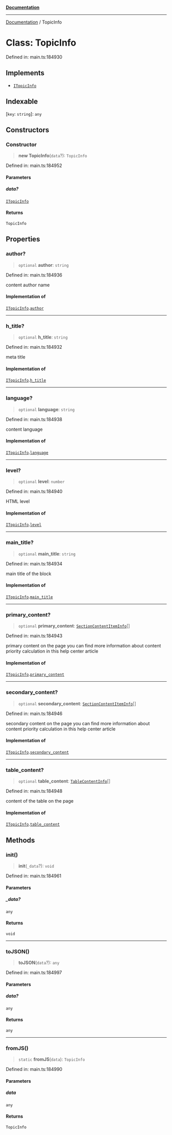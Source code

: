 [**Documentation**](../README.md)

***

[Documentation](../README.md) / TopicInfo

# Class: TopicInfo

Defined in: main.ts:184930

## Implements

- [`ITopicInfo`](../interfaces/ITopicInfo.md)

## Indexable

\[`key`: `string`\]: `any`

## Constructors

### Constructor

> **new TopicInfo**(`data`?): `TopicInfo`

Defined in: main.ts:184952

#### Parameters

##### data?

[`ITopicInfo`](../interfaces/ITopicInfo.md)

#### Returns

`TopicInfo`

## Properties

### author?

> `optional` **author**: `string`

Defined in: main.ts:184936

content author name

#### Implementation of

[`ITopicInfo`](../interfaces/ITopicInfo.md).[`author`](../interfaces/ITopicInfo.md#author)

***

### h\_title?

> `optional` **h\_title**: `string`

Defined in: main.ts:184932

meta title

#### Implementation of

[`ITopicInfo`](../interfaces/ITopicInfo.md).[`h_title`](../interfaces/ITopicInfo.md#h_title)

***

### language?

> `optional` **language**: `string`

Defined in: main.ts:184938

content language

#### Implementation of

[`ITopicInfo`](../interfaces/ITopicInfo.md).[`language`](../interfaces/ITopicInfo.md#language)

***

### level?

> `optional` **level**: `number`

Defined in: main.ts:184940

HTML level

#### Implementation of

[`ITopicInfo`](../interfaces/ITopicInfo.md).[`level`](../interfaces/ITopicInfo.md#level)

***

### main\_title?

> `optional` **main\_title**: `string`

Defined in: main.ts:184934

main title of the block

#### Implementation of

[`ITopicInfo`](../interfaces/ITopicInfo.md).[`main_title`](../interfaces/ITopicInfo.md#main_title)

***

### primary\_content?

> `optional` **primary\_content**: [`SectionContentItemInfo`](SectionContentItemInfo.md)[]

Defined in: main.ts:184943

primary content on the page
you can find more information about content priority calculation in this help center article

#### Implementation of

[`ITopicInfo`](../interfaces/ITopicInfo.md).[`primary_content`](../interfaces/ITopicInfo.md#primary_content)

***

### secondary\_content?

> `optional` **secondary\_content**: [`SectionContentItemInfo`](SectionContentItemInfo.md)[]

Defined in: main.ts:184946

secondary content on the page
you can find more information about content priority calculation in this help center article

#### Implementation of

[`ITopicInfo`](../interfaces/ITopicInfo.md).[`secondary_content`](../interfaces/ITopicInfo.md#secondary_content)

***

### table\_content?

> `optional` **table\_content**: [`TableContentInfo`](TableContentInfo.md)[]

Defined in: main.ts:184948

content of the table on the page

#### Implementation of

[`ITopicInfo`](../interfaces/ITopicInfo.md).[`table_content`](../interfaces/ITopicInfo.md#table_content)

## Methods

### init()

> **init**(`_data`?): `void`

Defined in: main.ts:184961

#### Parameters

##### \_data?

`any`

#### Returns

`void`

***

### toJSON()

> **toJSON**(`data`?): `any`

Defined in: main.ts:184997

#### Parameters

##### data?

`any`

#### Returns

`any`

***

### fromJS()

> `static` **fromJS**(`data`): `TopicInfo`

Defined in: main.ts:184990

#### Parameters

##### data

`any`

#### Returns

`TopicInfo`
